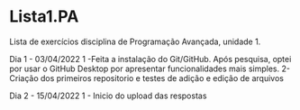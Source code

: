 # Lista1.PA
Lista de exercícios disciplina de Programação Avançada, unidade 1.

Dia 1 - 03/04/2022
 1 -Feita a instalação do Git/GitHub. Após pesquisa, optei por usar o GitHub Desktop por apresentar funcionalidades mais simples.
 2- Criação dos primeiros repositorio e testes de adição e edição de arquivos
 
 Dia 2 - 15/04/2022
  1 - Inicio do upload das respostas
